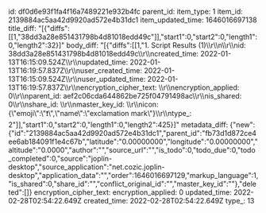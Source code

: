 id: df0d6e93f1fa4f16a7489221e932b4fc
parent_id: 
item_type: 1
item_id: 2139884ac5aa42d9920ad572e4b31dc1
item_updated_time: 1646016697138
title_diff: "[{\"diffs\":[[1,\"38dd3a28e851431798b4d81018edd49c\"]],\"start1\":0,\"start2\":0,\"length1\":0,\"length2\":32}]"
body_diff: "[{\"diffs\":[[1,\"1. Script Results (1)\\\r\\\n\\\r\\\nid: 38dd3a28e851431798b4d81018edd49c\\\r\\\ncreated_time: 2022-01-13T16:15:09.524Z\\\r\\\nupdated_time: 2022-01-13T16:19:57.837Z\\\r\\\nuser_created_time: 2022-01-13T16:15:09.524Z\\\r\\\nuser_updated_time: 2022-01-13T16:19:57.837Z\\\r\\\nencryption_cipher_text: \\\r\\\nencryption_applied: 0\\\r\\\nparent_id: aef2c06cda644862be725f04791498ac\\\r\\\nis_shared: 0\\\r\\\nshare_id: \\\r\\\nmaster_key_id: \\\r\\\nicon: {\\\"emoji\\\":\\\"❗\\\",\\\"name\\\":\\\"exclamation mark\\\"}\\\r\\\ntype_: 2\"]],\"start1\":0,\"start2\":0,\"length1\":0,\"length2\":425}]"
metadata_diff: {"new":{"id":"2139884ac5aa42d9920ad572e4b31dc1","parent_id":"fb73d1d872ce4ee6ab184091f1e4c67b","latitude":"0.00000000","longitude":"0.00000000","altitude":"0.0000","author":"","source_url":"","is_todo":0,"todo_due":0,"todo_completed":0,"source":"joplin-desktop","source_application":"net.cozic.joplin-desktop","application_data":"","order":1646016697129,"markup_language":1,"is_shared":0,"share_id":"","conflict_original_id":"","master_key_id":""},"deleted":[]}
encryption_cipher_text: 
encryption_applied: 0
updated_time: 2022-02-28T02:54:22.649Z
created_time: 2022-02-28T02:54:22.649Z
type_: 13